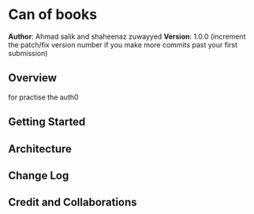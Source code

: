 # Can of books
**Author**: Ahmad salik and shaheenaz zuwayyed
**Version**: 1.0.0 (increment the patch/fix version number if you make more commits past your first submission)
## Overview
for practise the auth0
## Getting Started
<!-- What are the steps that a user must take in order to build this app on their own machine and get it running? -->
## Architecture
<!-- Provide a detailed description of the application design. What technologies (languages, libraries, etc) you're using, and any other relevant design information. -->
## Change Log
<!-- Use this area to document the iterative changes made to your application as each feature is successfully implemented. Use time stamps. Here's an example:
01-01-2001 4:59pm - Application now has a fully-functional express server, with a GET route for the location resource. -->
## Credit and Collaborations
<!-- Give credit (and a link) to other people or resources that helped you build this application. -->
